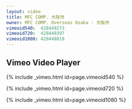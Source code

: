```yaml
---
layout: video
title: MFC COMP. 大阪市
owner: MFC COMP. Overseas Osaka - 大阪市
vimeoid540:  428449273
vimeoid720:  428449397
vimeoid1080: 428448819
---
```


## Vimeo Video Player

{% include _vimeo.html id=page.vimeoid540 %}

{% include _vimeo.html id=page.vimeoid720 %}

{% include _vimeo.html id=page.vimeoid1080 %}

